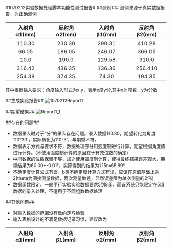 #1070212实验数据处理脚本功能性测试报告#
##测例1##
测例来源于真实数据报告，为正确测例

入射角α1(mm)|反射角α2(mm)|入射角β1(mm)|反射角β2(mm)
:-----:|:-----:|:-----:|:-----:
110.30|230.30|290.31|410.28
66.05|186.05|246.07|366.05
10.0|190.0|129.58|310.0
316.42|436.35|136.36|256.410
254.38|374.35|74.30|194.35
其中根据输入要求：角度输入形式为x.y，表示x度y分,其中x为度数，y为分数

##生成实验报告##
![1070212Report1](https://github.com/default1406/PhyLab/blob/master/Docs/PhyLab2.0/Alpha/Resources/1070212Report1_1.jpg)

##期望结果##
![Report1_1](https://github.com/default1406/PhyLab/blob/master/Docs/PhyLab2.0/Alpha/Resources/Report1_1.jpg)

##存在的问题##
* 数据录入时对于“分”的录入存在问题。录入数据110.30，期望转化为角度110°30’，实际转化为110°3‘，与期望不符。
* 数据表示方式与要求不符，数据处理部分用弧度制进行计算，期望根据角度值进行计算。(不使用弧度制计算的原因在于有效位数的确定)
* 中间数据的位数保留不够，加之使用弧度制计算，使得最终结果误差较大，期望结果为60.00+-0.01°，实际得到的结果为1.15r≈65.89°
* 不确定度计算公式有误，b类不确定度计算方式有误，应该在原值基础上乘2(theta为间接测量数据，两次测量做差，显然误差限为单次测量的2倍)
* 数据组数限定，一般平行实验实验数据要求5到8组，而该系统只能限定在5组数据的录入处理，不适用于不同组数数据处理

##其他问题##
* 对输入数据的范围没有做约定与检验
* 输入表格设计的不满足数据记录习惯，建议改为

入射角α1(mm)|入射角β1(mm)|反射角α2(mm)|反射角β2(mm)
:-----:|:-----:|:-----:|:-----:

